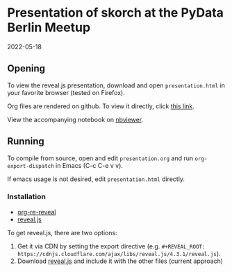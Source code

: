 # Presentation of skorch at the PyData Berlin Meetup

2022-05-18

## Opening

To view the reveal.js presentation, download and open
`presentation.html` in your favorite browser (tested on Firefox).

Org files are rendered on github. To view it directly, click [this
link](https://github.com/BenjaminBossan/presentations/blob/master/2022-05-18-pydata/presentation.org).

View the accompanying notebook on
[nbviewer](https://nbviewer.jupyter.org/github/BenjaminBossan/presentations/blob/master/2022-05-18-pydata/notebook.ipynb).

## Running

To compile from source, open and edit `presentation.org` and run
`org-export-dispatch` in Emacs (C-c C-e v v).

If emacs usage is not desired, edit `presentation.html` directly.

### Installation

* [org-re-reveal](https://gitlab.com/oer/org-re-reveal)
* [reveal.js](https://github.com/hakimel/reveal.js)

To get reveal.js, there are two options:

1. Get it via CDN by setting the export directive (e.g. `#+REVEAL_ROOT:
   https://cdnjs.cloudflare.com/ajax/libs/reveal.js/4.3.1/reveal.js`).
2. Download
   [reveal.js](https://github.com/hakimel/reveal.js/releases/tag/4.3.1)
   and include it with the other files (current approach)
